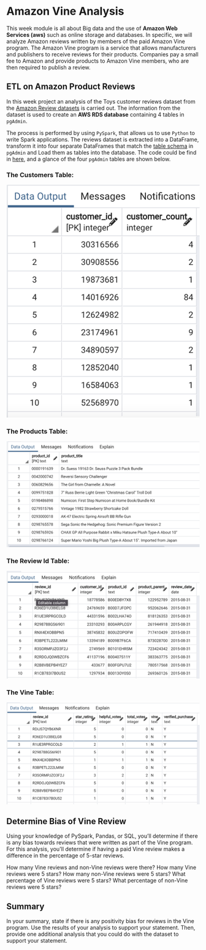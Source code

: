 # Amazon Vine Analysis

This week module is all about Big data and the use of **Amazon Web Services (aws)** such as online storage and databases. In specific, we will analyze Amazon reviews written by members of the paid Amazon Vine program. The Amazon Vine program is a service that allows manufacturers and publishers to receive reviews for their products. Companies pay a small fee to Amazon and provide products to Amazon Vine members, who are then required to publish a review.

## ETL on Amazon Product Reviews

In this week project an analysis of the Toys customer reviews dataset from the [Amazon Review datasets](https://s3.amazonaws.com/amazon-reviews-pds/tsv/index.txt) is carried out.  The information from the dataset is used to create an **AWS RDS database** containing 4 tables in `pgAdmin`.  

The process is performed by using `PySpark`, that allows us to use `Python` to write Spark applications.  The reviews dataset is extracted into a DataFrame, transform it into four separate DataFrames that match the [table schema](https://raw.githubusercontent.com/LeidyDoradoM/Amazon_Vine_Analysis/main/Resources/challenge_schema.sql) in `pgAdmin` and Load them as tables into the database.  The code could be find in [here](https://raw.githubusercontent.com/LeidyDoradoM/Amazon_Vine_Analysis/main/Amazon_Reviews_ETL.ipynb), and a glance of the four `pgAdmin` tables are shown below.

### The Customers Table:

![customer](https://raw.githubusercontent.com/LeidyDoradoM/Amazon_Vine_Analysis/main/Images/Customer_table.png)


### The Products Table:

![products](https://raw.githubusercontent.com/LeidyDoradoM/Amazon_Vine_Analysis/main/Images/Products_table.png)

### The Review Id Table:

![review](https://raw.githubusercontent.com/LeidyDoradoM/Amazon_Vine_Analysis/main/Images/Review_id_table.png)

### The Vine Table:

![vine](https://raw.githubusercontent.com/LeidyDoradoM/Amazon_Vine_Analysis/main/Images/Vine_table.png)

## Determine Bias of Vine Review

Using your knowledge of PySpark, Pandas, or SQL, you’ll determine if there is any bias towards reviews that were written as part of the Vine program. For this analysis, you'll determine if having a paid Vine review makes a difference in the percentage of 5-star reviews.

How many Vine reviews and non-Vine reviews were there?
How many Vine reviews were 5 stars? How many non-Vine reviews were 5 stars?
What percentage of Vine reviews were 5 stars? What percentage of non-Vine reviews were 5 stars?

## Summary 

In your summary, state if there is any positivity bias for reviews in the Vine program. Use the results of your analysis to support your statement. Then, provide one additional analysis that you could do with the dataset to support your statement.